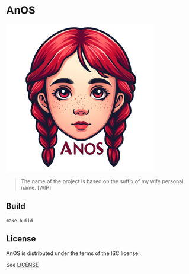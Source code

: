 # AnOS

![logo](assets/logo.png "logo")

> The name of the project is based on the suffix of my wife personal name. [WIP]

## Build

```console
make build
```

## License

AnOS is distributed under the terms of the ISC license.

See [LICENSE](LICENSE)
